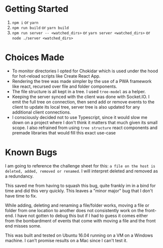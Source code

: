 # Getting Started

1. `npm i` or `yarn`
2. `npm run build` or `yarn build`
3. `npm run server -- <watched_dirs>` or `yarn server <watched_dirs>` or `node ./server <watched_dirs>`

# Choices Made

- To monitor directories I opted for Chokidar which is used under the hood for hot-reload scripts like Create React App.
- Rendering the tree was made simpler by the use of a PWA framework like react, recursed over file and folder components.
- The file structure is all kept in a tree. I used `tree-model` as a helper.
- Keeping the server synced with the client was done with Socket.IO. I emit the full tree on connection, then send add or remove events to the client to update its local tree, server tree is also updated for any additional client connections.
- I consciously decided not to use Typescript, since it would slow me down on a project where I don't think it matters that much given its small scope. I also refrained from using `tree structure` react components and premade libraries that would fill this exact use-case

# Known Bugs

I am going to reference the challenge sheet for this: `a file on the host is deleted, added, removed or renamed`. I will interpret deleted and removed as a redundancy.

This saved me from having to squash this bug, quite frankly im in a bind for time and did this very quickly. This leaves a "minor major" bug that I don't have time to fix.

While adding, deleting and renaming a file/folder works, moving a file or folder from one location to another does not consistently work on the front-end. I have not gotten to debug this but if I had to guess it comes either from the bombardment of events that come with moving a file and the front end misses some.

This was built and tested on Ubuntu 16.04 running on a VM on a Windows machine. I can't promise results on a Mac since I can't test it.
